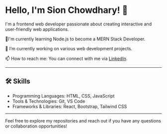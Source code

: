# Hello, I'm Sion Chowdhary! 👋

I'm a frontend web developer passionate about creating interactive and user-friendly web applications. 

🌱I'm currently learning Node.js to become a MERN Stack Developer.

🔭 I’m currently working on various web development projects.

📫 How to reach me: You can connect with me via [LinkedIn](https://www.linkedin.com/in/sion-chowdhary-a19113246/).

---

## 🛠️ Skills

- Programming Languages: HTML, CSS, JavaScript
- Tools & Technologies: Git, VS Code
- Frameworks & Libraries: React, Bootstrap, Tailwind CSS

---

Feel free to explore my repositories and reach out if you have any questions or collaboration opportunities!
